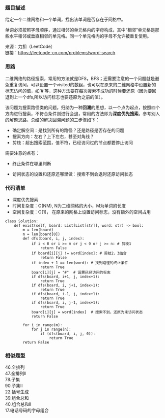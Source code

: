 ### 题目描述
给定一个二维网格和一个单词，找出该单词是否存在于网格中。

单词必须按照字母顺序，通过相邻的单元格内的字母构成，其中“相邻”单元格是那些水平相邻或垂直相邻的单元格。同一个单元格内的字母不允许被重复使用。

来源：力扣（LeetCode）  
链接：https://leetcode-cn.com/problems/word-search

### 思路

二维网络的路径搜索，常用的方法就是DFS，BFS；还需要注意的一个问题就是避免重复访问，可以设置一个visited的数组，也可以在原来的二维网格中设置新的标志访问的值，如‘#’等，这种方法要在每次搜索不成功的时候要还原（因为要回退到上一个dfs,所以访问标志也要还原为之前的值）。

该问题为搜索路径类的问题，归纳为一种**回溯**的思想，以一个点为起点，按照四个方向进行搜索，不符合条件则进行会退，常用的方法即为**深度优先搜索**。参考别人的解题思路，总结的解决回溯问题的三步骤如下：

- 确定解空间：是找到所有的路径？还是路径是否存在的问题
- 搜索方向：左右？上下左右，甚至对角线？
- 剪枝：超出搜索范围，值不符，已经访问过的节点都要停止访问

需要注意的点有：

- 终止条件在哪里判断

- 访问状态的设置和还原还哪里做：搜索不到会退时还原访问状态

### 代码清单

- 深度优先搜索
- 时间复杂度：O(NM), N为二维网格的大小，M为单词的长度
- 空间复杂度：O(1)， 在原来的网格上设置访问标志，没有额外的空间占用
```
class Solution:
    def exist(self, board: List[List[str]], word: str) -> bool:
        m = len(board)
        n = len(board[0])
        def dfs(board, i, j, index):
            if i < 0 or i >= m or j < 0 or j >= n: # 剪枝1
                return False 
            if board[i][j] != word[index]: # 剪枝2，3结合
                return False
            if index + 1 == len(word): # 找到路径的终止条件
                return True
            board[i][j] = "#"  # 设置已经访问的标志
            if dfs(board, i+1, j, index+1):
                return True
            if dfs(board, i, j+1, index+1):
                return True
            if dfs(board, i-1, j, index+1):
                return True
            if dfs(board, i, j-1, index+1):
                return True
            board[i][j] = word[index]  # 搜索不到，还原为未访问状态
            return False
        
        for i in range(m):
            for j in range(n):
                if (dfs(board, i, j, 0)):
                    return True
        return False
```

### 相似题型
46.全排列  
47.全排列II  
78.子集  
90.子集II  
22.括号生成  
39.组合总和  
40.组合总和II  
17.电话号码的字母组合